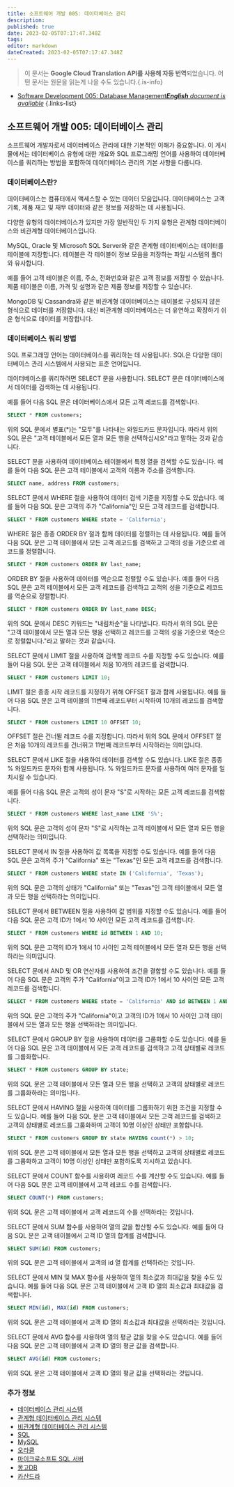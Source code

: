 ```yaml
---
title: 소프트웨어 개발 005: 데이터베이스 관리
description: 
published: true
date: 2023-02-05T07:17:47.348Z
tags: 
editor: markdown
dateCreated: 2023-02-05T07:17:47.348Z
---
```


> 이 문서는 **Google Cloud Translation API를 사용해 자동 번역**되었습니다.
어떤 문서는 원문을 읽는게 나을 수도 있습니다.{.is-info}



- [Software Development 005: Database Management***English** document is available*](/en/Knowledge-base/Software-Development/Learning/software-development-005-database-management)
{.links-list}


## 소프트웨어 개발 005: 데이터베이스 관리

소프트웨어 개발자로서 데이터베이스 관리에 대한 기본적인 이해가 중요합니다. 이 게시물에서는 데이터베이스 유형에 대한 개요와 SQL 프로그래밍 언어를 사용하여 데이터베이스를 쿼리하는 방법을 포함하여 데이터베이스 관리의 기본 사항을 다룹니다.

### 데이터베이스란?

데이터베이스는 컴퓨터에서 액세스할 수 있는 데이터 모음입니다. 데이터베이스는 고객 기록, 제품 재고 및 재무 데이터와 같은 정보를 저장하는 데 사용됩니다.

다양한 유형의 데이터베이스가 있지만 가장 일반적인 두 가지 유형은 관계형 데이터베이스와 비관계형 데이터베이스입니다.

MySQL, Oracle 및 Microsoft SQL Server와 같은 관계형 데이터베이스는 데이터를 테이블에 저장합니다. 테이블은 각 테이블이 정보 모음을 저장하는 파일 시스템의 폴더와 유사합니다.

예를 들어 고객 테이블은 이름, 주소, 전화번호와 같은 고객 정보를 저장할 수 있습니다. 제품 테이블은 이름, 가격 및 설명과 같은 제품 정보를 저장할 수 있습니다.

MongoDB 및 Cassandra와 같은 비관계형 데이터베이스는 테이블로 구성되지 않은 형식으로 데이터를 저장합니다. 대신 비관계형 데이터베이스는 더 유연하고 확장하기 쉬운 형식으로 데이터를 저장합니다.

### 데이터베이스 쿼리 방법

SQL 프로그래밍 언어는 데이터베이스를 쿼리하는 데 사용됩니다. SQL은 다양한 데이터베이스 관리 시스템에서 사용되는 표준 언어입니다.

데이터베이스를 쿼리하려면 SELECT 문을 사용합니다. SELECT 문은 데이터베이스에서 데이터를 검색하는 데 사용됩니다.

예를 들어 다음 SQL 문은 데이터베이스에서 모든 고객 레코드를 검색합니다.

```sql
SELECT * FROM customers;
```

위의 SQL 문에서 별표(\*)는 "모두"를 나타내는 와일드카드 문자입니다. 따라서 위의 SQL 문은 "고객 테이블에서 모든 열과 모든 행을 선택하십시오"라고 말하는 것과 같습니다.

SELECT 문을 사용하여 데이터베이스 테이블에서 특정 열을 검색할 수도 있습니다. 예를 들어 다음 SQL 문은 고객 테이블에서 고객의 이름과 주소를 검색합니다.

```sql
SELECT name, address FROM customers;
```

SELECT 문에서 WHERE 절을 사용하여 데이터 검색 기준을 지정할 수도 있습니다. 예를 들어 다음 SQL 문은 고객의 주가 "California"인 모든 고객 레코드를 검색합니다.

```sql
SELECT * FROM customers WHERE state = 'California';
```

WHERE 절은 종종 ORDER BY 절과 함께 데이터를 정렬하는 데 사용됩니다. 예를 들어 다음 SQL 문은 고객 테이블에서 모든 고객 레코드를 검색하고 고객의 성을 기준으로 레코드를 정렬합니다.

```sql
SELECT * FROM customers ORDER BY last_name;
```

ORDER BY 절을 사용하여 데이터를 역순으로 정렬할 수도 있습니다. 예를 들어 다음 SQL 문은 고객 테이블에서 모든 고객 레코드를 검색하고 고객의 성을 기준으로 레코드를 역순으로 정렬합니다.

```sql
SELECT * FROM customers ORDER BY last_name DESC;
```

위의 SQL 문에서 DESC 키워드는 "내림차순"을 나타냅니다. 따라서 위의 SQL 문은 "고객 테이블에서 모든 열과 모든 행을 선택하고 레코드를 고객의 성을 기준으로 역순으로 정렬합니다."라고 말하는 것과 같습니다.

SELECT 문에서 LIMIT 절을 사용하여 검색할 레코드 수를 지정할 수도 있습니다. 예를 들어 다음 SQL 문은 고객 테이블에서 처음 10개의 레코드를 검색합니다.

```sql
SELECT * FROM customers LIMIT 10;
```

LIMIT 절은 종종 시작 레코드를 지정하기 위해 OFFSET 절과 함께 사용됩니다. 예를 들어 다음 SQL 문은 고객 테이블의 11번째 레코드부터 시작하여 10개의 레코드를 검색합니다.

```sql
SELECT * FROM customers LIMIT 10 OFFSET 10;
```

OFFSET 절은 건너뛸 레코드 수를 지정합니다. 따라서 위의 SQL 문에서 OFFSET 절은 처음 10개의 레코드를 건너뛰고 11번째 레코드부터 시작하라는 의미입니다.

SELECT 문에서 LIKE 절을 사용하여 데이터를 검색할 수도 있습니다. LIKE 절은 종종 % 와일드카드 문자와 함께 사용됩니다. % 와일드카드 문자를 사용하여 여러 문자를 일치시킬 수 있습니다.

예를 들어 다음 SQL 문은 고객의 성이 문자 "S"로 시작하는 모든 고객 레코드를 검색합니다.

```sql
SELECT * FROM customers WHERE last_name LIKE 'S%';
```

위의 SQL 문은 고객의 성이 문자 "S"로 시작하는 고객 테이블에서 모든 열과 모든 행을 선택하라는 의미입니다.

SELECT 문에서 IN 절을 사용하여 값 목록을 지정할 수도 있습니다. 예를 들어 다음 SQL 문은 고객의 주가 "California" 또는 "Texas"인 모든 고객 레코드를 검색합니다.

```sql
SELECT * FROM customers WHERE state IN ('California', 'Texas');
```

위의 SQL 문은 고객의 상태가 "California" 또는 "Texas"인 고객 테이블에서 모든 열과 모든 행을 선택하라는 의미입니다.

SELECT 문에서 BETWEEN 절을 사용하여 값 범위를 지정할 수도 있습니다. 예를 들어 다음 SQL 문은 고객 ID가 1에서 10 사이인 모든 고객 레코드를 검색합니다.

```sql
SELECT * FROM customers WHERE id BETWEEN 1 AND 10;
```

위의 SQL 문은 고객의 ID가 1에서 10 사이인 고객 테이블에서 모든 열과 모든 행을 선택하라는 의미입니다.

SELECT 문에서 AND 및 OR 연산자를 사용하여 조건을 결합할 수도 있습니다. 예를 들어 다음 SQL 문은 고객의 주가 "California"이고 고객 ID가 1에서 10 사이인 모든 고객 레코드를 검색합니다.

```sql
SELECT * FROM customers WHERE state = 'California' AND id BETWEEN 1 AND 10;
```

위의 SQL 문은 고객의 주가 "California"이고 고객의 ID가 1에서 10 사이인 고객 테이블에서 모든 열과 모든 행을 선택하라는 의미입니다.

SELECT 문에서 GROUP BY 절을 사용하여 데이터를 그룹화할 수도 있습니다. 예를 들어 다음 SQL 문은 고객 테이블에서 모든 고객 레코드를 검색하고 고객 상태별로 레코드를 그룹화합니다.

```sql
SELECT * FROM customers GROUP BY state;
```

위의 SQL 문은 고객 테이블에서 모든 열과 모든 행을 선택하고 고객의 상태별로 레코드를 그룹화하라는 의미입니다.

SELECT 문에서 HAVING 절을 사용하여 데이터를 그룹화하기 위한 조건을 지정할 수도 있습니다. 예를 들어 다음 SQL 문은 고객 테이블에서 모든 고객 레코드를 검색하고 고객의 상태별로 레코드를 그룹화하며 고객이 10명 이상인 상태만 포함합니다.

```sql
SELECT * FROM customers GROUP BY state HAVING count(*) > 10;
```

위의 SQL 문은 고객 테이블에서 모든 열과 모든 행을 선택하고 고객의 상태별로 레코드를 그룹화하고 고객이 10명 이상인 상태만 포함하도록 지시하고 있습니다.

SELECT 문에서 COUNT 함수를 사용하여 레코드 수를 계산할 수도 있습니다. 예를 들어 다음 SQL 문은 고객 테이블에서 고객 레코드 수를 검색합니다.

```sql
SELECT COUNT(*) FROM customers;
```

위의 SQL 문은 고객 테이블에서 고객 레코드의 수를 선택하라는 것입니다.

SELECT 문에서 SUM 함수를 사용하여 열의 값을 합산할 수도 있습니다. 예를 들어 다음 SQL 문은 고객 테이블에서 고객 ID 열의 합계를 검색합니다.

```sql
SELECT SUM(id) FROM customers;
```

위의 SQL 문은 고객 테이블에서 고객의 id 열 합계를 선택하라는 것입니다.

SELECT 문에서 MIN 및 MAX 함수를 사용하여 열의 최소값과 최대값을 찾을 수도 있습니다. 예를 들어 다음 SQL 문은 고객 테이블에서 고객 ID 열의 최소값과 최대값을 검색합니다.

```sql
SELECT MIN(id), MAX(id) FROM customers;
```

위의 SQL 문은 고객 테이블에서 고객 ID 열의 최소값과 최대값을 선택하라는 것입니다.

SELECT 문에서 AVG 함수를 사용하여 열의 평균 값을 찾을 수도 있습니다. 예를 들어 다음 SQL 문은 고객 테이블에서 고객 ID 열의 평균 값을 검색합니다.

```sql
SELECT AVG(id) FROM customers;
```

위의 SQL 문은 고객 테이블에서 고객 ID 열의 평균 값을 선택하라는 것입니다.

### 추가 정보

- [데이터베이스 관리 시스템](https://en.wikipedia.org/wiki/Database)
- [관계형 데이터베이스 관리 시스템](https://en.wikipedia.org/wiki/Relational_database_management_system)
- [비관계형 데이터베이스 관리 시스템](https://en.wikipedia.org/wiki/NoSQL)
- [SQL](https://en.wikipedia.org/wiki/SQL)
- [MySQL](https://www.mysql.com/)
- [오라클](https://www.oracle.com/database/)
- [마이크로소프트 SQL 서버](https://www.microsoft.com/en-us/sql-server/)
- [몽고DB](https://www.mongodb.com/)
- [카산드라](https://cassandra.apache.org/)
